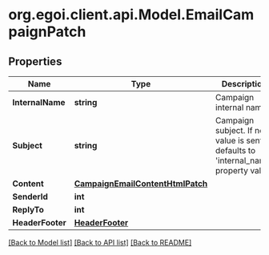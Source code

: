 
# org.egoi.client.api.Model.EmailCampaignPatch

## Properties

Name | Type | Description | Notes
------------ | ------------- | ------------- | -------------
**InternalName** | **string** | Campaign internal name | [optional] 
**Subject** | **string** | Campaign subject. If no value is sent, defaults to &#39;internal_name&#39; property value | [optional] 
**Content** | [**CampaignEmailContentHtmlPatch**](CampaignEmailContentHtmlPatch.md) |  | [optional] 
**SenderId** | **int** |  | [optional] 
**ReplyTo** | **int** |  | [optional] 
**HeaderFooter** | [**HeaderFooter**](HeaderFooter.md) |  | [optional] 

[[Back to Model list]](../README.md#documentation-for-models)
[[Back to API list]](../README.md#documentation-for-api-endpoints)
[[Back to README]](../README.md)

